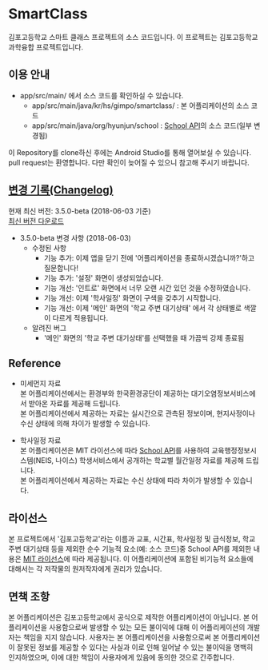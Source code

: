 # SmartClass
김포고등학교 스마트 클래스 프로젝트의 소스 코드입니다.
이 프로젝트는 김포고등학교 과학융합 프로젝트입니다.

## 이용 안내
- app/src/main/ 에서 소스 코드를 확인하실 수 있습니다.
  - app/src/main/java/kr/hs/gimpo/smartclass/ : 본 어플리케이션의 소스 코드
  - app/src/main/java/org/hyunjun/school : [School API](https://github.com/agemor/school-api)의 소스 코드(일부 변경됨)

이 Repository를 clone하신 후에는 Android Studio를 통해 열어보실 수 있습니다.<br>
pull request는 환영합니다. 다만 확인이 늦어질 수 있으니 참고해 주시기 바랍니다.

## [변경 기록(Changelog)](Changelog.md)

현재 최신 버전: 3.5.0-beta (2018-06-03 기준)<br>
[최신 버전 다운로드](app/beta/release/app-beta-release.apk)

- 3.5.0-beta 변경 사항 (2018-06-03)
  - 수정된 사항
    - 기능 추가: 이제 앱을 닫기 전에 '어플리케이션을 종료하시겠습니까?'하고 질문합니다!
    - 기능 추가: '설정' 화면이 생성되었습니다.
    - 기능 개선: '인트로' 화면에서 너무 오랜 시간 있던 것을 수정하였습니다.
    - 기능 개선: 이제 '학사일정' 화면이 구색을 갖추기 시작합니다.
    - 기능 개선: 이제 '메인' 화면의 '학교 주변 대기상태' 에서 각 상태별로 색깔이 다르게 적용됩니다.
  - 알려진 버그
    - '메인' 화면의 '학교 주변 대기상태'를 선택했을 때 가끔씩 강제 종료됨

## Reference

- 미세먼지 자료<br>
 본 어플리케이션에서는 환경부와 한국환경공단이 제공하는 대기오염정보서비스에서 받아온 자료를 제공해 드립니다.<br>
 본 어플리케이션에서 제공하는 자료는 실시간으로 관측된 정보이며, 현지사정이나 수신 상태에 의해 차이가 발생할 수 있습니다.

- 학사일정 자료<br>
 본 어플리케이션은 MIT 라이선스에 따라 [School API](https://github.com/agemor/school-api)를 사용하여 교육행정정보시스템(NEIS, 나이스) 학생서비스에서 공개하는 학교별 월간일정 자료를 제공해 드립니다.<br>
 본 어플리케이션에서 제공하는 자료는 수신 상태에 따라 차이가 발생할 수 있습니다.

## 라이선스

 본 프로젝트에서 '김포고등학교'라는 이름과 교표, 시간표, 학사일정 및 급식정보, 학교 주변 대기상태 등을 제외한 순수 기능적 요소(예: 소스 코드)중 School API를 제외한 내용은 [MIT 라이선스](LICENSE)에 따라 제공됩니다. 
 이 어플리케이션에 포함된 비기능적 요소들에 대해서는 각 저작물의 원저작자에게 권리가 있습니다.
 
## 면책 조항

 본 어플리케이션은 김포고등학교에서 공식으로 제작한 어플리케이션이 아닙니다. 본 어플리케이션을 사용함으로써 발생할 수 있는 모든 불이익에 대해 이 어플리케이션의 개발자는 책임을 지지 않습니다. 사용자는 본 어플리케이션을 사용함으로써 본 어플리케이션이 잘못된 정보를 제공할 수 있다는 사실과 이로 인해 일어날 수 있는 불이익을 명백히 인지하였으며, 이에 대한 책임이 사용자에게 있음에 동의한 것으로 간주합니다.
